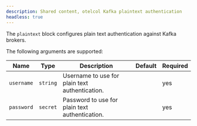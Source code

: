 ```yaml
---
description: Shared content, otelcol Kafka plaintext authentication
headless: true
---
```


The `plaintext` block configures plain text authentication against Kafka brokers.

The following arguments are supported:

Name       | Type     | Description                                    | Default | Required
-----------|----------|------------------------------------------------|---------|---------
`username` | `string` | Username to use for plain text authentication. |         | yes
`password` | `secret` | Password to use for plain text authentication. |         | yes
